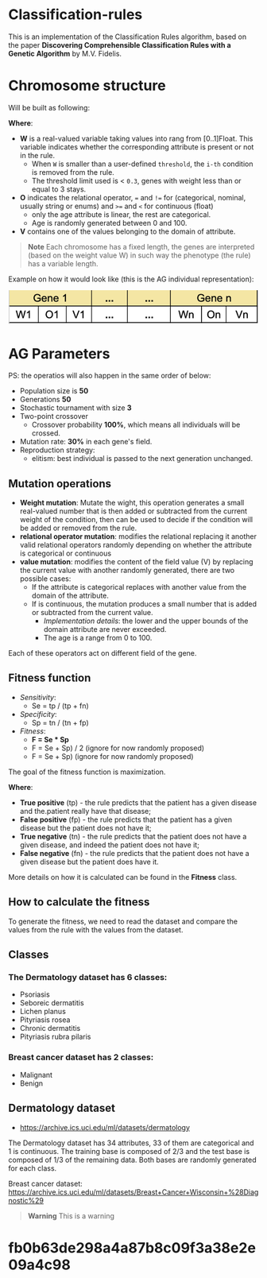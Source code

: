 # Classification-rules

This is an implementation of the Classification Rules algorithm, based on the paper **Discovering Comprehensible Classification Rules with a Genetic Algorithm**
by M.V. Fidelis.

# Chromosome structure

Will be built as following:

**Where**:
 - **W** is a real-valued variable taking values into rang from [0..1]Float. This variable indicates whether the 
   corresponding attribute is present or not in the rule.
   - When `W` is smaller than a user-defined `threshold`, the `i-th` condition is removed from the rule.
   - The threshold limit used is < `0.3`, genes with weight less than or equal to 3 stays.
 - **O** indicates the relational operator, `=` and `!=` for (categorical, nominal, usually string or enums) and `>=` and `<` for continuous (float)
   - only the age attribute is linear, the rest are categorical.
   - Age is randomly generated between 0 and 100. 
 - **V** contains one of the values belonging to the domain of attribute.

> **Note**
> Each chromosome has a fixed length, the genes are interpreted (based on the weight value W) in such
> way the phenotype (the rule) has a variable length.

Example on how it would look like (this is the AG individual representation): 

![Chromosome base structure](images/chromosome-structure.png "Chromosome base structure")

# AG Parameters
PS: the operatios will also happen in the same order of below:
- Population size is **50**
- Generations **50**
- Stochastic tournament with size **3**
- Two-point crossover
  - Crossover probability **100%**, which means all individuals will be crossed.
- Mutation rate: **30%** in each gene's field.
- Reproduction strategy:
  - elitism: best individual is passed to the next generation unchanged.



## Mutation operations

- **Weight mutation**: Mutate the wight, this operation generates a small real-valued number that is then added
  or subtracted from the current weight of the condition, then can be used to decide if the condition will be added 
  or removed from the rule.
- **relational operator mutation**: modifies the relational replacing it another valid relational operators randomly 
  depending on whether the attribute is categorical or continuous
- **value mutation**: modifies the content of the field value (V) by replacing the current value with another randomly 
  generated, there are two possible cases:
  - If the attribute is categorical replaces with another value from the domain of the attribute.
  - If is continuous, the mutation produces a small number that is added or subtracted from the current value.
    - _Implementation details_: the lower and the upper bounds of the domain attribute are never exceeded.
    - The age is a range from 0 to 100. 

Each of these operators act on different field of the gene.


## Fitness function

- _Sensitivity_:
  - Se = tp / (tp + fn)
- _Specificity_:
  - Sp = tn / (tn + fp)
- _Fitness_:
  - **F = Se * Sp**
  - F = Se + Sp) / 2 (ignore for now randomly proposed)
  - F = Se + Sp) (ignore for now randomly proposed)

The goal of the fitness function is maximization.

**Where**:

- **True positive** (tp) - the rule predicts that the patient has a given disease and the.patient really have that disease;
- **False positive** (fp) - the rule predicts that the patient has a given disease but the patient does not have it;
- **True negative** (tn) - the rule predicts that the patient does not have a given disease, and indeed the patient does not have it;
- **False negative** (fn) - the rule predicts that the patient does not have a given disease but the patient does have it.

More details on how it is calculated can be found in the **Fitness** class.

## How to calculate the fitness

To generate the fitness, we need to read the dataset and compare the values from the rule with the values from the dataset.


## Classes

### The Dermatology dataset has 6 classes:
- Psoriasis
- Seboreic dermatitis
- Lichen planus
- Pityriasis rosea
- Chronic dermatitis
- Pityriasis rubra pilaris


### Breast cancer dataset has 2 classes:
- Malignant
- Benign


## Dermatology dataset
- https://archive.ics.uci.edu/ml/datasets/dermatology

The Dermatology dataset has 34 attributes, 33 of them are categorical and 1 is continuous.
The training base is composed of 2/3 and the test base is composed of 1/3 of the remaining data.
Both bases are randomly generated for each class.


Breast cancer dataset: https://archive.ics.uci.edu/ml/datasets/Breast+Cancer+Wisconsin+%28Diagnostic%29


> **Warning**
> This is a warning

# fb0b63de298a4a87b8c09f3a38e2e09a4c98
